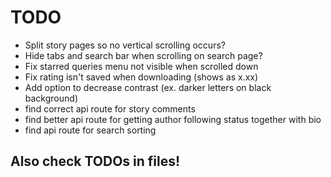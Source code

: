 # TODO

 - Split story pages so no vertical scrolling occurs?
 - Hide tabs and search bar when scrolling on search page?
 - Fix starred queries menu not visible when scrolled down
 - Fix rating isn't saved when downloading (shows as x.xx)
 - Add option to decrease contrast (ex. darker letters on black background)
 - find correct api route for story comments
 - find better api route for getting author following status together with bio
 - find api route for search sorting


## Also check TODOs in files!